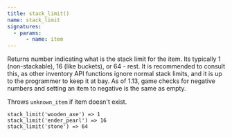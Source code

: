 ```yaml
---
title: stack_limit()
name: stack_limit
signatures:
  - params:
      - name: item
---
```


Returns number indicating what is the stack limit for the item. Its typically 1
(non-stackable), 16 (like buckets), or 64 - rest. It is recommended to consult
this, as other inventory API functions ignore normal stack limits, and it is up
to the programmer to keep it at bay. As of 1.13, game checks for negative
numbers and setting an item to negative is the same as empty.

Throws `unknown_item` if item doesn't exist.

```scarpet
stack_limit('wooden_axe') => 1
stack_limit('ender_pearl') => 16
stack_limit('stone') => 64
```
